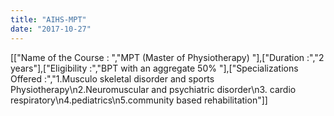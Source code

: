 ```yaml
---
title: "AIHS-MPT"
date: "2017-10-27"
---
```


\[\["Name of the Course : ","MPT (Master of Physiotherapy) "\],\["Duration :","2 years"\],\["Eligibility :","BPT with an aggregate 50% "\],\["Specializations Offered :","1.Musculo skeletal disorder and sports Physiotherapy\\n2.Neuromuscular and psychiatric disorder\\n3. cardio respiratory\\n4.pediatrics\\n5.community based rehabilitation"\]\]
